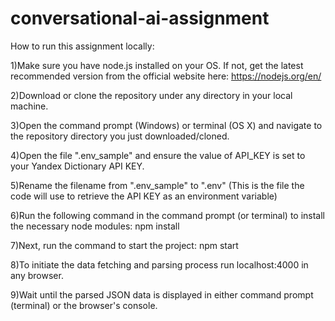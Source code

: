 # conversational-ai-assignment

How to run this assignment locally:

1)Make sure you have node.js installed on your OS. If not, get the latest recommended version from the official website here: https://nodejs.org/en/

2)Download or clone the repository under any directory in your local machine.

3)Open the command prompt (Windows) or terminal (OS X) and navigate to the repository directory you just downloaded/cloned.

4)Open the file ".env_sample" and ensure the value of API_KEY is set to your Yandex Dictionary API KEY.

5)Rename the filename from ".env_sample" to ".env" (This is the file the code will use to retrieve the API KEY as an environment variable)

6)Run the following command in the command prompt (or terminal) to install the necessary node modules:
    npm install

7)Next, run the command to start the project:
    npm start
    
8)To initiate the data fetching and parsing process run localhost:4000 in any browser. 

9)Wait until the parsed JSON data is displayed in either command prompt (terminal) or the browser's console.
